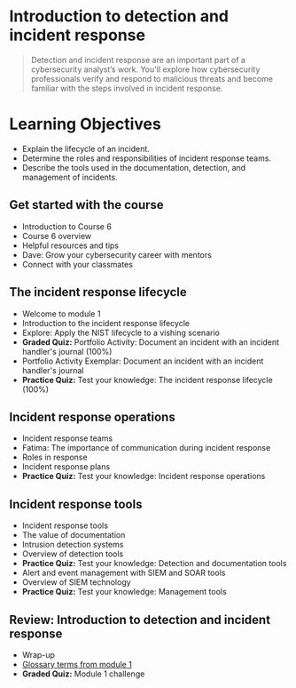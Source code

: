 # Introduction to detection and incident response
> Detection and incident response are an important part of a cybersecurity analyst’s work. You'll explore how cybersecurity professionals verify and respond to malicious threats and become familiar with the steps involved in incident response.
# Learning Objectives
- Explain the lifecycle of an incident.
- Determine the roles and responsibilities of incident response teams.
- Describe the tools used in the documentation, detection, and management of incidents.
## Get started with the course
- Introduction to Course 6
- Course 6 overview
- Helpful resources and tips
- Dave: Grow your cybersecurity career with mentors
- Connect with your classmates
## The incident response lifecycle
- Welcome to module 1
- Introduction to the incident response lifecycle
- Explore: Apply the NIST lifecycle to a vishing scenario
- **Graded Quiz:** Portfolio Activity: Document an incident with an incident handler's journal (100%)
- Portfolio Activity Exemplar: Document an incident with an incident handler's journal
- **Practice Quiz:** Test your knowledge: The incident response lifecycle (100%)
## Incident response operations
- Incident response teams
- Fatima: The importance of communication during incident response
- Roles in response
- Incident response plans
- **Practice Quiz:** Test your knowledge: Incident response operations
## Incident response tools
- Incident response tools
- The value of documentation
- Intrusion detection systems
- Overview of detection tools
- **Practice Quiz:** Test your knowledge: Detection and documentation tools
- Alert and event management with SIEM and SOAR tools
- Overview of SIEM technology
- **Practice Quiz:** Test your knowledge: Management tools
## Review: Introduction to detection and incident response
- Wrap-up
- [Glossary terms from module 1](https://github.com/KailaniBailey/Google-Cybersecurity-Professional-Certificate/tree/main/Course%206:%20Sound%20the%20Alarm:%20Detection%20and%20Response/Introduction%20to%20detection%20and%20incident%20response/Glossary%20terms%20from%20module%201)
- **Graded Quiz:** Module 1 challenge
